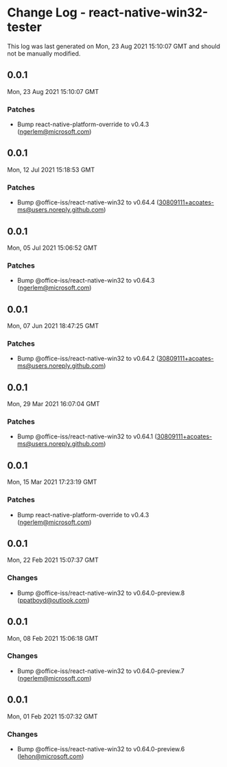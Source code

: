 # Change Log - react-native-win32-tester

This log was last generated on Mon, 23 Aug 2021 15:10:07 GMT and should not be manually modified.

<!-- Start content -->

## 0.0.1

Mon, 23 Aug 2021 15:10:07 GMT

### Patches

- Bump react-native-platform-override to v0.4.3 (ngerlem@microsoft.com)

## 0.0.1

Mon, 12 Jul 2021 15:18:53 GMT

### Patches

- Bump @office-iss/react-native-win32 to v0.64.4 (30809111+acoates-ms@users.noreply.github.com)

## 0.0.1

Mon, 05 Jul 2021 15:06:52 GMT

### Patches

- Bump @office-iss/react-native-win32 to v0.64.3 (ngerlem@microsoft.com)

## 0.0.1

Mon, 07 Jun 2021 18:47:25 GMT

### Patches

- Bump @office-iss/react-native-win32 to v0.64.2 (30809111+acoates-ms@users.noreply.github.com)

## 0.0.1

Mon, 29 Mar 2021 16:07:04 GMT

### Patches

- Bump @office-iss/react-native-win32 to v0.64.1 (30809111+acoates-ms@users.noreply.github.com)

## 0.0.1

Mon, 15 Mar 2021 17:23:19 GMT

### Patches

- Bump react-native-platform-override to v0.4.3 (ngerlem@microsoft.com)

## 0.0.1

Mon, 22 Feb 2021 15:07:37 GMT

### Changes

- Bump @office-iss/react-native-win32 to v0.64.0-preview.8 (ppatboyd@outlook.com)

## 0.0.1

Mon, 08 Feb 2021 15:06:18 GMT

### Changes

- Bump @office-iss/react-native-win32 to v0.64.0-preview.7 (ngerlem@microsoft.com)

## 0.0.1

Mon, 01 Feb 2021 15:07:32 GMT

### Changes

- Bump @office-iss/react-native-win32 to v0.64.0-preview.6 (lehon@microsoft.com)
